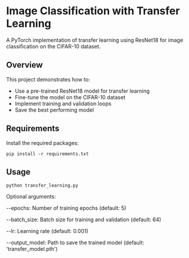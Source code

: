 # Image Classification with Transfer Learning

A PyTorch implementation of transfer learning using ResNet18 for image classification on the CIFAR-10 dataset.

## Overview

This project demonstrates how to:
- Use a pre-trained ResNet18 model for transfer learning
- Fine-tune the model on the CIFAR-10 dataset
- Implement training and validation loops
- Save the best performing model

## Requirements

Install the required packages:
```
pip install -r requirements.txt
```

## Usage

```
python transfer_learning.py
```

Optional arguments:

--epochs: Number of training epochs (default: 5)

--batch_size: Batch size for training and validation (default: 64)

--lr: Learning rate (default: 0.001)

--output_model: Path to save the trained model (default: 'transfer_model.pth')

